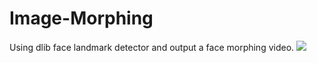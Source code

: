 # Image-Morphing
Using dlib face landmark detector and output a face morphing video.
![](ImageMorphing.gif)
